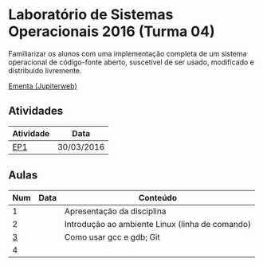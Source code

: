# Laboratório de Sistemas Operacionais 2016 (Turma 04)

Familiarizar os alunos com uma implementação completa de um sistema operacional de código-fonte aberto, suscetível de ser usado, modificado e distribuído livremente.

[Ementa (Jupiterweb)](https://uspdigital.usp.br/jupiterweb/obterDisciplina?sgldis=ACH2096)

## Atividades

|Atividade|Data|
|---------|-----|
|[EP1](EP1/)|30/03/2016|

## Aulas

|Num|Data|Conteúdo|
|-|----|--------|
|1||Apresentação da disciplina|
|2||Introdução ao ambiente Linux (linha de comando)|
|[3](Aula3/)||Como usar gcc e gdb; Git|
|4|||

